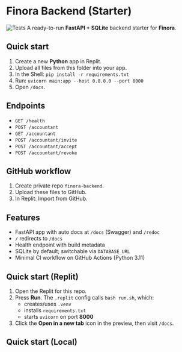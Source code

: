 # Finora Backend (Starter)
![Tests](https://github.com/Chat5-lab/finora-backend-clean/actions/workflows/ci.yml/badge.svg)
A ready-to-run **FastAPI + SQLite** backend starter for **Finora**.

## Quick start
1. Create a new **Python** app in Replit.
2. Upload all files from this folder into your app.
3. In the Shell: `pip install -r requirements.txt`
4. Run: `uvicorn main:app --host 0.0.0.0 --port 8000`
5. Open `/docs`.

## Endpoints
- `GET /health`
- `POST /accountant`
- `GET /accountant`
- `POST /accountant/invite`
- `POST /accountant/accept`
- `POST /accountant/revoke`

## GitHub workflow
1. Create private repo `finora-backend`.
2. Upload these files to GitHub.
3. In Replit: Import from GitHub.
## Features
- FastAPI app with auto docs at `/docs` (Swagger) and `/redoc`
- `/` redirects to `/docs`
- Health endpoint with build metadata
- SQLite by default; switchable via `DATABASE_URL`
- Minimal CI workflow on GitHub Actions (Python 3.11)

## Quick start (Replit)
1. Open the Replit for this repo.
2. Press **Run**. The `.replit` config calls `bash run.sh`, which:
   - creates/uses `.venv`
   - installs `requirements.txt`
   - starts `uvicorn` on port **8000**
3. Click the **Open in a new tab** icon in the preview, then visit `/docs`.

## Quick start (Local)
